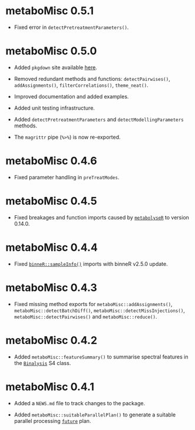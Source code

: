 # metaboMisc 0.5.1

* Fixed error in `detectPretreatmentParameters()`.

# metaboMisc 0.5.0

* Added `pkgdown` site available [here](https://jasenfinch.github.io/metaboMisc).

* Removed redundant methods and functions: `detectPairwises()`, `addAssignments()`, `filterCorrelations()`, `theme_neat()`.

* Improved documentation and added examples.

* Added unit testing infrastructure.

* Added `detectPretreatmentParameters` and `detectModellingParameters` methods.

* The `magrittr` pipe (`%>%`) is now re-exported.

# metaboMisc 0.4.6

* Fixed parameter handling in `preTreatModes`.

# metaboMisc 0.4.5

* Fixed breakages and function imports caused by [`metabolyseR`](https://jasenfinch.github.io/metabolyseR) to version 0.14.0.

# metaboMisc 0.4.4

* Fixed [`binneR::sampleInfo()`](https://aberhrml.github.io/binneR/reference/results.html) imports with binneR v2.5.0 update.

# metaboMisc 0.4.3

* Fixed missing method exports for `metaboMisc::addAssignments()`, `metaboMisc::detectBatchDiff()`, `metaboMisc::detectMissInjections()`, `metaboMisc::detectPairwises()` and `metaboMisc::reduce()`.

# metaboMisc 0.4.2

* Added `metaboMisc::featureSummary()` to summarise spectral features in the [`Binalysis`](https://aberhrml.github.io/binneR/reference/Binalysis-class.html) S4 class.

# metaboMisc 0.4.1

* Added a `NEWS.md` file to track changes to the package.

* Added `metaboMisc::suitableParallelPlan()` to generate a suitable parallel processing [`future`](https://cran.r-project.org/packages=future) plan.
